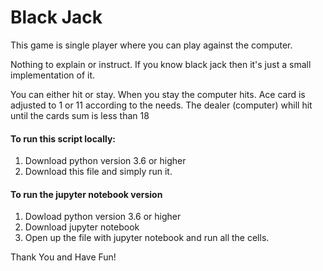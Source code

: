 # Black Jack

This game is single player where you can play against the computer.

Nothing to explain or instruct. If you know black jack then it's just a small implementation of it.

You can either hit or stay. When you stay the computer hits.
Ace card is adjusted to 1 or 11 according to the needs.
The dealer (computer) whill hit until the cards sum is less than 18


#### To run this script locally:
1. Download python version 3.6 or higher
2. Download this file and simply run it.


#### To run the jupyter notebook version
1. Dowload python version 3.6 or higher
2. Download jupyter notebook
3. Open up the file with jupyter notebook and run all the cells.


Thank You and Have Fun!